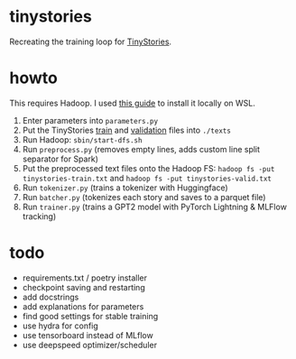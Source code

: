 # tinystories
Recreating the training loop for [TinyStories](https://arxiv.org/abs/2305.07759).

# howto
This requires Hadoop. I used [this guide](https://kontext.tech/article/978/install-hadoop-332-in-wsl-on-windows) to install it locally on WSL.

1. Enter parameters into ```parameters.py```
2. Put the TinyStories [train](https://huggingface.co/datasets/roneneldan/TinyStories/blob/main/TinyStories-train.txt) and [validation](https://huggingface.co/datasets/roneneldan/TinyStories/blob/main/TinyStories-valid.txt) files into ```./texts```
3. Run Hadoop: ```sbin/start-dfs.sh```
4. Run ```preprocess.py``` (removes empty lines, adds custom line split separator for Spark)
5. Put the preprocessed text files onto the Hadoop FS: ```hadoop fs -put tinystories-train.txt``` and ```hadoop fs -put tinystories-valid.txt```
6. Run ```tokenizer.py``` (trains a tokenizer with Huggingface)
7. Run ```batcher.py``` (tokenizes each story and saves to a parquet file)
8. Run ```trainer.py``` (trains a GPT2 model with PyTorch Lightning & MLFlow tracking)

# todo
- requirements.txt / poetry installer
- checkpoint saving and restarting
- add docstrings
- add explanations for parameters
- find good settings for stable training
- use hydra for config
- use tensorboard instead of MLflow
- use deepspeed optimizer/scheduler
